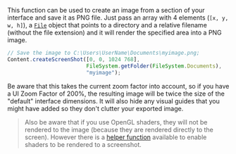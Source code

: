 This function can be used to create an image from a section of your interface and save it as PNG file. Just pass an array with 4 elements (`[x, y, w, h]`), a [`File`](/scripting/scripting-api/file) object that points to a directory and a relative filename (without the file extension) and it will render the specified area into a PNG image.

```javascript
// Save the image to C:\Users\UserName\Documents\myimage.png;
Content.createScreenShot([0, 0, 1024 768], 
                         FileSystem.getFolder(FileSystem.Documents), 
                         "myimage");
```

Be aware that this takes the current zoom factor into account, so if you have a UI Zoom Factor of 200%, the resulting image will be twice the size of the "default" interface dimensions. It will also hide any visual guides that you might have added so they don't clutter your exported image.

> Also be aware that if you use OpenGL shaders, they will not be rendered to the image (because they are rendered directly to the screen). However there is a [helper function](/scripting/scripting-api/scriptshader#setenablecachedbuffer) available to enable shaders to be rendered to a screenshot.